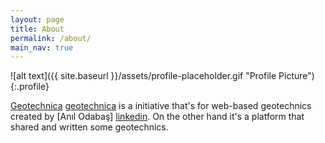 ```yaml
---
layout: page
title: About
permalink: /about/
main_nav: true
---
```


![alt text]({{ site.baseurl }}/assets/profile-placeholder.gif "Profile Picture"){:.profile}

[Geotechnica] [geotechnica] is a initiative that's for web-based geotechnics created by [Anıl Odabaş] [linkedin]. On the other hand it's a platform that shared and written some geotechnics. 


[geotechnica]: https://github.com/geotechnica
[linkedin]: https://www.linkedin.com/in/anilodabas/

